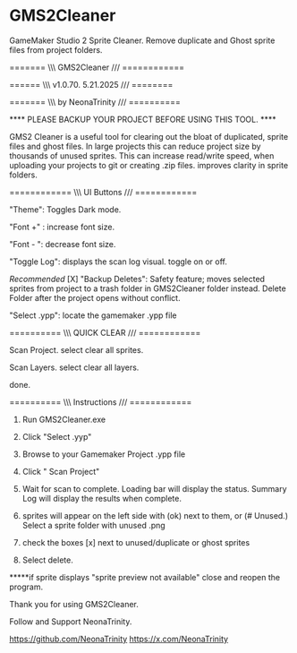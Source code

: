 # GMS2Cleaner
GameMaker Studio 2 Sprite Cleaner. Remove duplicate and Ghost sprite files from project folders.

======= \\\\\ GMS2Cleaner /// ============

====== \\\\\ v1.0.70. 5.21.2025 /// ========

======= \\\\\ by NeonaTrinity /// ==========

**** PLEASE BACKUP YOUR PROJECT BEFORE USING THIS TOOL. ****

GMS2 Cleaner is a useful tool for clearing out the bloat of duplicated,
 sprite files and ghost files. In large projects this can reduce 
project size by thousands of unused sprites. This can increase read/write speed,
 when uploading your projects to git or creating .zip files.
improves clarity in sprite folders.

============ \\\\\  UI Buttons  /// ============

"Theme": Toggles Dark mode.

"Font +" : increase font size.

"Font - ": decrease font size.

"Toggle Log": displays the scan log visual. toggle on or off.

*Recommended*
[X] "Backup Deletes": Safety feature; moves selected sprites
from project to a trash folder in GMS2Cleaner folder instead.
Delete Folder after the project opens without conflict.

"Select .ypp": locate the gamemaker .ypp file

========== \\\\\ QUICK CLEAR /// ============

Scan Project.
select clear all sprites.

Scan Layers.
select clear all layers.

done.


========== \\\\\ Instructions /// ============

1. Run GMS2Cleaner.exe

2. Click "Select .yyp"

3. Browse to your Gamemaker Project .ypp file

4. Click " Scan Project"

5. Wait for scan to complete. Loading bar will display the status.
   Summary Log will display the results when complete.

6. sprites will appear on the left side with (ok) next to them, 
	or (# Unused.) Select a sprite folder with unused .png

7. check the boxes [x] next to unused/duplicate or ghost sprites

8. Select delete.

*****if sprite displays "sprite preview not available" close and reopen the program.


Thank you for using GMS2Cleaner. 


Follow and Support NeonaTrinity.

https://github.com/NeonaTrinity
https://x.com/NeonaTrinity
